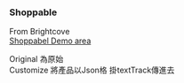 ### Shoppable ### 

From Brightcove  
[Shoppabel Demo area](http://solutions.brightcove.com/phoward/player-demos/)  

Original 為原始  
Customize 將產品以Json格  掛textTrack傳進去
